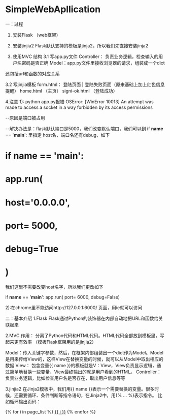 # SimpleWebApllication

一：过程
1. 安装Flask （web框架）
2. 安装jinjia2
Flask默认支持的模板是jinja2，所以我们先直接安装jinja2

3. 使用MVC 结构
3.1 写app.py文件
Controller： 负责业务逻辑，检查输入的用户名密码是否正确
Model：app.py文件里接收浏览器的请求，组装成一个dict

还包括url和函数的对应关系

3.2 写jinjia模板
form.html： 登陆页面 | 登陆失败页面（原来基础上加上红色信息提醒）
home.html （主页）
signi-ok.html （登陆成功）

4.注意
1): python app.py报错
OSError: [WinError 10013] An attempt was made to access a socket in a way forbidden by its access permissions

--原因是端口被占用

--解决办法是：flask默认端口是5000，我们改变默认端口，我们可以到 if __name__ == '__main__': 里指定 host名，端口名还有debug，如下
# if __name__ == '__main__':
#     app.run(
#       host='0.0.0.0',
#       port= 5000,
#       debug=True
#     )

我们这里不需要改变host名字，所以我们更改如下

if __name__ == '__main__':
    app.run(
    port= 6000,
    debug=False)
    
2):在chrome里不能访问http://127.0.0.1:6000/ 页面，用ie就可以访问


二：基本介绍
1.Flask
Flask通过Python的装饰器在内部自动地把URL和函数给关联起来

2.MVC
作用： 分离了Python代码和HTML代码。HTML代码全部放到模板里，写起来更有效率 （模板Flask框架用的是jinjia2）

Model：传入关键字参数，然后，在框架内部组装出一个dict作为Model。Model是用来传给View的，这样View在替换变量的时候，就可以从Model中取出相应的数据
View： 包含变量{{ name }}的模板就是V：View，View负责显示逻辑，通过简单地替换一些变量，View最终输出的就是用户看到的HTML。
Controller： 负责业务逻辑，比如检查用户名是否存在，取出用户信息等等

3.jinjia2
在Jinja2模板中，我们用{{ name }}表示一个需要替换的变量。很多时候，还需要循环、条件判断等指令语句，在Jinja2中，用{% ... %}表示指令。
比如循环输出页码：

{% for i in page_list %}
    <a href="/page/{{ i }}">{{ i }}</a>
{% endfor %}


